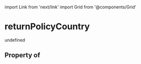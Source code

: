 import Link from 'next/link'
import Grid from '@components/Grid'

# returnPolicyCountry

undefined

## Property of



